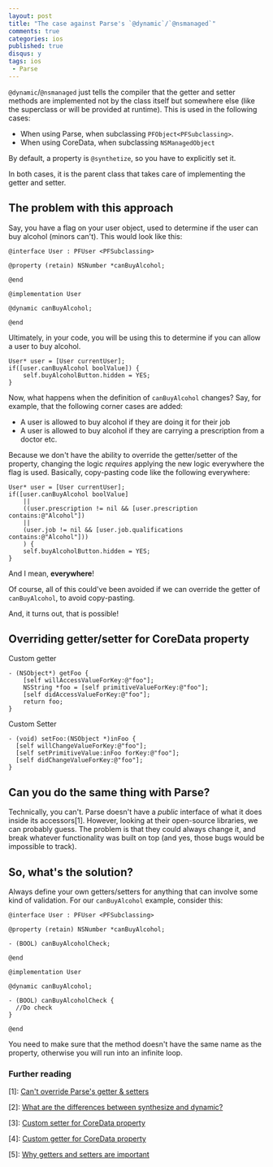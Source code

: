 ```yaml
---
layout: post
title: "The case against Parse's `@dynamic`/`@nsmanaged`"
comments: true
categories: ios
published: true
disqus: y
tags: ios
 - Parse
---
```


`@dynamic`/`@nsmanaged` just tells the compiler that the getter and setter methods are implemented not by the class itself but somewhere else (like the superclass or will be provided at runtime). This is used in the following cases:

- When using Parse, when subclassing `PFObject<PFSubclassing>`. 
- When using CoreData, when subclassing `NSManagedObject`

By default, a property is `@synthetize`, so you have to explicitly set it.

In both cases, it is the parent class that takes care of implementing the getter and setter.

## The problem with this approach

Say, you have a flag on your user object, used to determine if the user can buy alcohol (minors can't). This would look like this:

```
@interface User : PFUser <PFSubclassing>

@property (retain) NSNumber *canBuyAlcohol;

@end

@implementation User

@dynamic canBuyAlcohol;

@end

```

Ultimately, in your code, you will be using this to determine if you can allow a user to buy alcohol.

```
User* user = [User currentUser];
if([user.canBuyAlcohol boolValue]) {
    self.buyAlcoholButton.hidden = YES;
}
```

Now, what happens when the definition of `canBuyAlcohol` changes? Say, for example, that the following corner cases are added:

- A user is allowed to buy alcohol if they are doing it for their job
- A user is allowed to buy alcohol if they are carrying a prescription from a doctor
etc.

Because we don't have the ability to override the getter/setter of the property, changing the logic *requires* applying the new logic everywhere the flag is used. Basically, copy-pasting code like the following everywhere:

```
User* user = [User currentUser];
if([user.canBuyAlcohol boolValue]
    ||
    ((user.prescription != nil && [user.prescription contains:@"Alcohol"])
    ||
    (user.job != nil && [user.job.qualifications contains:@"Alcohol"]))
    ) {
    self.buyAlcoholButton.hidden = YES;
}
```

And I mean, **everywhere**!

Of course, all of this could've been avoided if we can override the getter of `canBuyAlcohol`, to avoid copy-pasting.

And, it turns out, that is possible!

## Overriding getter/setter for CoreData property

Custom getter

```
- (NSObject*) getFoo {
    [self willAccessValueForKey:@"foo"];
    NSString *foo = [self primitiveValueForKey:@"foo"];
    [self didAccessValueForKey:@"foo"];
    return foo;
}
```

Custom Setter

```
- (void) setFoo:(NSObject *)inFoo {
  [self willChangeValueForKey:@"foo"];
  [self setPrimitiveValue:inFoo forKey:@"foo"];
  [self didChangeValueForKey:@"foo"];
}
```


## Can you do the same thing with Parse?

Technically, you can't. Parse doesn't have a *public* interface of what it does inside its accessors[1]. However, looking at their open-source libraries, we can probably guess. The problem is that they could always change it, and break whatever functionality was built on top (and yes, those bugs would be impossible to track).


## So, what's the solution?

Always define your own getters/setters for anything that can involve some kind of validation. For our `canBuyAlcohol` example, consider this:

```
@interface User : PFUser <PFSubclassing>

@property (retain) NSNumber *canBuyAlcohol;

- (BOOL) canBuyAlcoholCheck;

@end

@implementation User

@dynamic canBuyAlcohol;

- (BOOL) canBuyAlcoholCheck {
  //Do check
}

@end

```

You need to make sure that the method doesn't have the same name as the property, otherwise you will run into an infinite loop.



### Further reading
[1]: [Can't override Parse's getter & setters](https://parse.com/questions/subclassing-pfobject-while-overriding-dynamically-added-accessors)

[2]: [What are the differences between synthesize and dynamic?](http://stackoverflow.com/questions/1160498/synthesize-vs-dynamic-what-are-the-differences)

[3]: [Custom setter for CoreData property](http://stackoverflow.com/questions/2971806/custom-setter-methods-in-core-data)

[4]: [Custom getter for CoreData property](http://stackoverflow.com/questions/15853696/with-coredata-if-i-have-an-dynamic-property-can-i-override-its-getter-just-li)

[5]: [Why getters and setters are important](http://stackoverflow.com/a/1568230/2426818)
